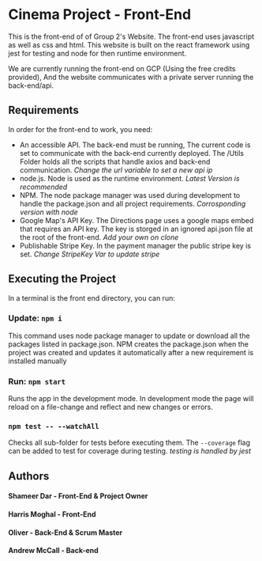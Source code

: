 # Cinema Project - Front-End

This is the front-end of of Group 2's Website. The front-end uses javascript as well as css and html. This website is built on the react framework using jest for testing and node for then runtime environment.

We are currently running the front-end on GCP (Using the free credits provided), And the website communicates with a private server running the back-end/api.

## Requirements

In order for the front-end to work, you need:
 - An accessible API. The back-end must be running, The current code is set to communicate with the back-end currently deployed. The /Utils Folder holds all the scripts that handle axios and back-end communication. *Change the url variable to set a new api ip*
 - node.js. Node is used as the runtime environment. *Latest Version is recommended*
 - NPM. The node package manager was used during development to handle the package.json and all project requirements. *Corrosponding version with node*
 - Google Map's API Key. The Directions page uses a google maps embed that requires an API key. The key is storged in an ignored api.json file at the root of the front-end. *Add your own on clone*
 - Publishable Stripe Key. In the payment manager the public stripe key is set. *Change StripeKey Var to update stripe*

## Executing the Project

In a terminal is the front end directory, you can run:

### Update: `npm i`

This command uses node package manager to update or download all the packages listed in package.json. NPM creates the package.json when the project was created and updates it automatically after a new requirement is installed manually 

### Run: `npm start`

Runs the app in the development mode. In development mode the page will reload on a file-change and reflect and new changes or errors. 

### `npm test -- --watchAll`

Checks all sub-folder for tests before executing them. The `--coverage` flag can be added to test for coverage during testing. *testing is handled by jest*

##  Authors

#### Shameer Dar - Front-End & Project Owner
#### Harris Moghal - Front-End
#### Oliver - Back-End & Scrum Master
#### Andrew McCall - Back-end

